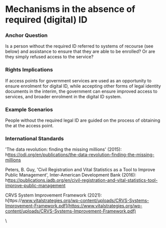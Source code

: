 # Mechanisms in the absence of required (digital) ID

### Anchor Question

Is a person without the required ID referred to systems of recourse (see below) and assistance to ensure that they are able to be enrolled? Or are they simply refused access to the service?

### Rights Implications

If access points for government services are used as an opportunity to ensure enrolment for digital ID, while accepting other forms of legal identity documents in the interim, the government can ensure improved access to services, and broader enrolment in the digital ID system.

### Example Scenarios

People without the required legal ID are guided on the process of obtaining the at the access point.

### International Standards

'The data revolution: finding the missing millions' (2015): h[ttps://odi.org/en/publications/the-data-revolution-finding-the-missing-millions](https://odi.org/en/publications/the-data-revolution-finding-the-missing-millions)

Peters, B. Guy, 'Civil Registration and Vital Statistics as a Tool to Improve Public Management', Inter-American Development Bank (2016): h[ttps://publications.iadb.org/en/civil-registration-and-vital-statistics-tool-improve-public-management](https://publications.iadb.org/en/civil-registration-and-vital-statistics-tool-improve-public-management)

CRVS System Improvement Framework (2021): h[ttps://www.vitalstrategies.org/wp-content/uploads/CRVS-Systems-Improvement-Framework.pdf](https://www.vitalstrategies.org/wp-content/uploads/CRVS-Systems-Improvement-Framework.pdf)

\
